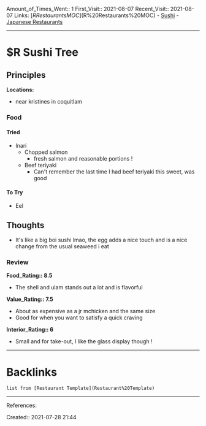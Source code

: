 Amount_of_Times_Went:: 1
First_Visit:: 2021-08-07 
Recent_Visit:: 2021-08-07 
Links: [$R Restaurants MOC]($R%20Restaurants%20MOC) - [Sushi](Sushi) - [Japanese Restaurants](Japanese%20Restaurants)
___
# $R Sushi Tree
## Principles
**Locations:**
- near kristines in coquitlam
### Food
#### Tried
- Inari
	- Chopped salmon
		- fresh salmon and reasonable portions !
	- Beef teriyaki
		- Can't remember the last time I had beef teriyaki this sweet, was good
#### To Try
- Eel
## Thoughts
- It's like a big boi sushi lmao, the egg adds a nice touch and is a nice change from the usual seaweed i eat
### Review
**Food_Rating:: 8.5**
- The shell and ulam stands out a lot and is flavorful

**Value_Rating:: 7.5**
- About as expensive as a jr mchicken and the same size
- Good for when you want to satisfy a quick craving

**Interior_Rating:: 6**
- Small and for take-out, I like the glass display though !

___
# Backlinks
```dataview
list from [Restaurant Template](Restaurant%20Template)
```
___
References:

Created:: 2021-07-28 21:44
